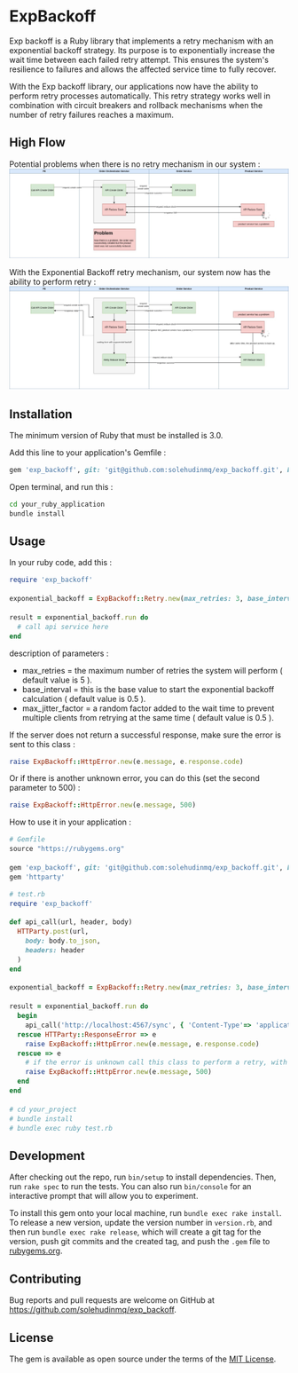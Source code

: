 # ExpBackoff

Exp backoff is a Ruby library that implements a retry mechanism with an exponential backoff strategy. Its purpose is to exponentially increase the wait time between each failed retry attempt. This ensures the system's resilience to failures and allows the affected service time to fully recover.

With the Exp backoff library, our applications now have the ability to perform retry processes automatically. This retry strategy works well in combination with circuit breakers and rollback mechanisms when the number of retry failures reaches a maximum.

## High Flow

Potential problems when there is no retry mechanism in our system :
![Logo Ruby](https://github.com/solehudinmq/exp_backoff/blob/development/high_flow/Exp%20Backoff.jpg)

With the Exponential Backoff retry mechanism, our system now has the ability to perform retry :
![Logo Ruby](https://github.com/solehudinmq/exp_backoff/blob/development/high_flow/Exp%20Backoff-solution.jpg)

## Installation

The minimum version of Ruby that must be installed is 3.0.

Add this line to your application's Gemfile :

```ruby
gem 'exp_backoff', git: 'git@github.com:solehudinmq/exp_backoff.git', branch: 'main'
```

Open terminal, and run this : 
```bash
cd your_ruby_application
bundle install
```

## Usage

In your ruby ​​code, add this :
```ruby
require 'exp_backoff'

exponential_backoff = ExpBackoff::Retry.new(max_retries: 3, base_interval: 1, max_jitter_factor: 1)

result = exponential_backoff.run do
  # call api service here 
end
```

description of parameters :
- max_retries = the maximum number of retries the system will perform ( default value is 5 ).
- base_interval = this is the base value to start the exponential backoff calculation ( default value is 0.5 ).
- max_jitter_factor = a random factor added to the wait time to prevent multiple clients from retrying at the same time ( default value is 0.5 ).

If the server does not return a successful response, make sure the error is sent to this class :
```ruby
raise ExpBackoff::HttpError.new(e.message, e.response.code)
```

Or if there is another unknown error, you can do this (set the second parameter to 500) : 

```ruby
raise ExpBackoff::HttpError.new(e.message, 500)
```

How to use it in your application :
```ruby
# Gemfile
source "https://rubygems.org"

gem 'exp_backoff', git: 'git@github.com:solehudinmq/exp_backoff.git', branch: 'main'
gem 'httparty'
```

```ruby
# test.rb
require 'exp_backoff'

def api_call(url, header, body)
  HTTParty.post(url,
    body: body.to_json,
    headers: header
  )
end

exponential_backoff = ExpBackoff::Retry.new(max_retries: 3, base_interval: 1, max_jitter_factor: 1)

result = exponential_backoff.run do
  begin
    api_call('http://localhost:4567/sync', { 'Content-Type'=> 'application/json' }, { "user_id": 1, "total_amount": 50000 })
  rescue HTTParty::ResponseError => e
    raise ExpBackoff::HttpError.new(e.message, e.response.code)
  rescue => e
    # if the error is unknown call this class to perform a retry, with the second parameter value set to 500.
    raise ExpBackoff::HttpError.new(e.message, 500)
  end
end

# cd your_project
# bundle install
# bundle exec ruby test.rb
```

## Development

After checking out the repo, run `bin/setup` to install dependencies. Then, run `rake spec` to run the tests. You can also run `bin/console` for an interactive prompt that will allow you to experiment.

To install this gem onto your local machine, run `bundle exec rake install`. To release a new version, update the version number in `version.rb`, and then run `bundle exec rake release`, which will create a git tag for the version, push git commits and the created tag, and push the `.gem` file to [rubygems.org](https://rubygems.org).

## Contributing

Bug reports and pull requests are welcome on GitHub at https://github.com/solehudinmq/exp_backoff.

## License

The gem is available as open source under the terms of the [MIT License](https://opensource.org/licenses/MIT).
